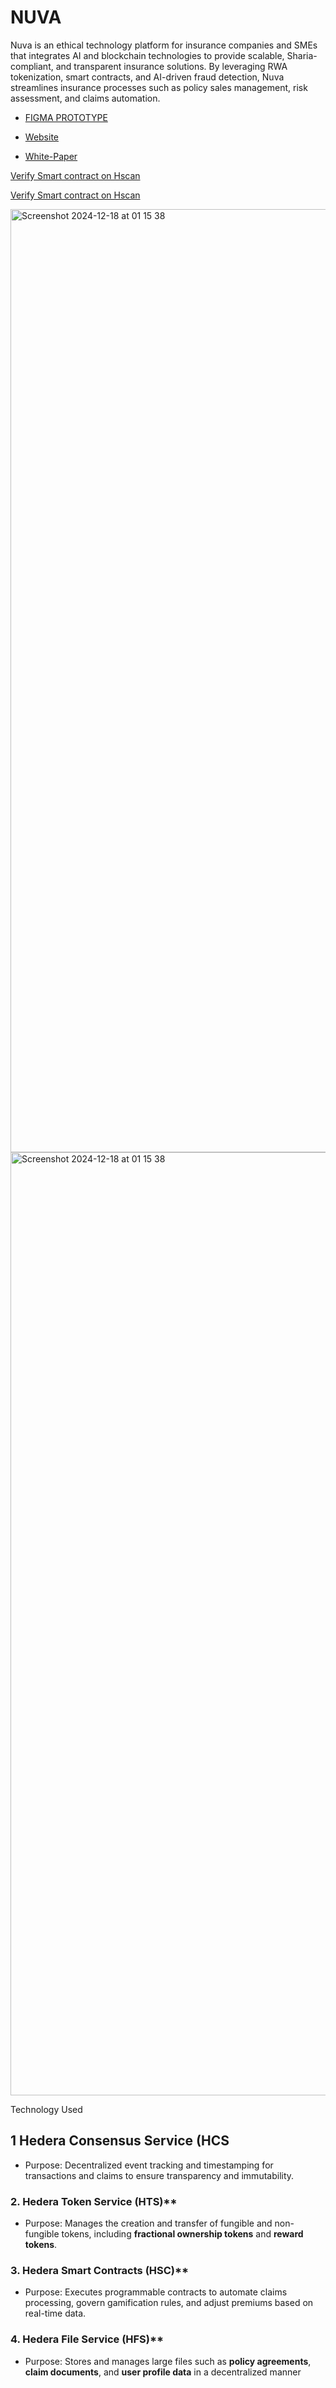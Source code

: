 # NUVA

Nuva is an ethical technology platform for insurance companies and SMEs that integrates AI and blockchain technologies to provide scalable, Sharia-compliant, and transparent insurance solutions. By leveraging RWA tokenization, smart contracts, and AI-driven fraud detection, Nuva streamlines insurance processes such as policy sales management, risk assessment, and claims automation.

- [FIGMA PROTOTYPE](https://www.figma.com/proto/sVrAr5CCQLW1UiDbm4B0xj/Nuva?page-id=1%3A5&node-id=507-39009&viewport=931%2C2083%2C0.18&t=NhBLixCHKJlpBMYM-1&scaling=min-zoom&content-scaling=fixed&starting-point-node-id=1190%3A14732)

- [Website](https://www.trynuva.ai/)
- [White-Paper](https://khadijahsresume.notion.site/NUVA-15fc3ca6379f801c8b04ca59d7560a8e?pvs=4)  



[Verify Smart contract on Hscan](https://hashscan.io/testnet/contract/0.0.5282879?pf=1)

[Verify Smart contract on Hscan]()




<img width="1509" alt="Screenshot 2024-12-18 at 01 15 38" src="https://github.com/user-attachments/assets/dd334fb3-2a36-41eb-89bd-cad0112191f6" />





<img width="1509" alt="Screenshot 2024-12-18 at 01 15 38" src="https://github.com/user-attachments/assets/fca023e0-f26c-4751-ad75-6df7402173c3" />



Technology Used

## 1 Hedera Consensus Service (HCS

- Purpose: Decentralized event tracking and timestamping for transactions and claims to ensure transparency and immutability.

### 2. Hedera Token Service (HTS)**

- Purpose: Manages the creation and transfer of fungible and non-fungible tokens, including **fractional ownership tokens** and **reward tokens**.

### 3. Hedera Smart Contracts (HSC)**

- Purpose: Executes programmable contracts to automate claims processing, govern gamification rules, and adjust premiums based on real-time data.

### 4. Hedera File Service (HFS)**

- Purpose: Stores and manages large files such as **policy agreements**, **claim documents**, and **user profile data** in a decentralized manner
